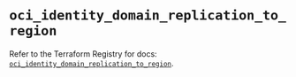 # `oci_identity_domain_replication_to_region`

Refer to the Terraform Registry for docs: [`oci_identity_domain_replication_to_region`](https://registry.terraform.io/providers/hashicorp/oci/7.19.0/docs/resources/identity_domain_replication_to_region).
